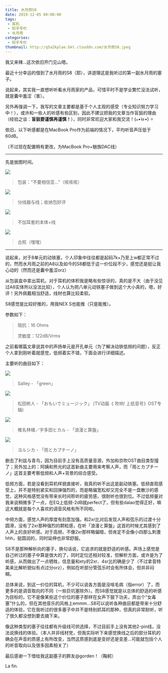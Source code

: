 ```yaml
---
title: 水月雨S8
date: 2019-12-05 00:00:00
tags: 
 - 耳机
 - 知乎专栏
 - 水月雨
categories:
 - 知乎专栏
thumbnail: http://q5a2kplae.bkt.clouddn.com/水月雨S8.jpeg
---
```


我又来辣...这次依旧开门见山嗯。

<!--more-->

最近十分幸运的借到了水月雨的S8（耶），讲道理这是我听过的第一副水月雨的塞子。

说起来，其实我一直想听听看水月雨家的产品，可惜平时不是学业繁忙没法试听，就是囊中羞涩（害）。

另外再强调一下，我写的文章主要都是基于个人主观的感受（专业知识努力学习中！），或许和一些人的听感有些区别，因此不建议把我的文章当作盲狙的理由（经验之谈：**盲狙要谨慎再谨慎！**），同时非常欢迎大家和我交流！(๑•̀ㅂ•́) ✧

依旧，以下听感都是在MacBook Pro作为前端的情况下，平均听音声压低于60dB。

（不过现在配置稍有更改，为MacBook Pro+魅族DAC线）

___

先是放图时间。

![](http://q5a2kplae.bkt.clouddn.com/水月雨S8-2.jpg)

> 包装：“不要相信亚...”（咳咳咳）

![](http://q5a2kplae.bkt.clouddn.com/水月雨S8-3.jpg)

> 分线器与线；收纳包好评

![](http://q5a2kplae.bkt.clouddn.com/水月雨S8-4.jpg)

> 不加耳套的本体+线

![](http://q5a2kplae.bkt.clouddn.com/水月雨S8-5.jpg)

> 合照（嘿嘿）

___

说起来，对于8单元的动铁塞，个人印象中往往都是起码7k+乃至上w都正常不过的，然而水月雨之前的A8以及如今的S8都低于这一价位段不少，感觉还是挺让我心动的（然而还是囊中羞涩orz）

从包装盒中拿出耳机，对于耳机的体积我是略有些惊讶的，真的是不大（由于没见过A8实体所以没法比较），个人认为把八单元动铁塞子做到这个大小真的，嗯，好评！另外佩戴相当舒适，线材也算比较柔软。

S8感觉是比较好推的，用我NEX S也能推（只是能推）。

参数如下：

> 阻抗：16 Ohms
>
> 灵敏度：122dB/Vrms

之前看哪篇文章说其中的声扬单元是开孔单元（为了解决动铁低频的问题），反正个人拿到刚听着就感觉，低频着实不错，下面会进行详细描述。

主要听的曲目如下：

![](http://q5a2kplae.bkt.clouddn.com/水月雨S8-6.jpg)

> Salley - 「green」

![](http://q5a2kplae.bkt.clouddn.com/水月雨S8-7.jpg)

> 松田彬人 - 「おもいでミュージック」 (TV动画《 吹响! 上低音号》OST专辑)

![](http://q5a2kplae.bkt.clouddn.com/水月雨S8-8.jpg)

> 椎名林檎／宇多田ヒカル - 「浪漫と算盤」

![](http://q5a2kplae.bkt.clouddn.com/水月雨S8-9.jpg)

> ヨルシカ - 「雨とカプチーノ」

删去了利兹与青鸟，因为目前手上没有高质量音源，外加和京吹OST曲目类型撞了；另外加上的：阿姨和熊光的这首新曲主要用来考察人声，而「雨とカプチーノ」这首主要考察低频和人声+背景的综合感受。

低频方面，若是没看到耳机样貌直接听，我真的听不出这是副动铁塞。低频直观感受上，并不是特别紧实和回弹强烈的，而是略偏宽松却又完全不是一盘散沙的感觉，这种风格感觉没有带来长时间聆听的疲劳感，很耐听也很到位。不过低频量对我来说稍微多了一点，在EQ上低频-2dB就perfect了，但有些dalao觉得正好，嘛这大概就是每个人喜欢的调音风格有所不同啦。

中频方面，感觉人声的厚度有刻意加强。和2xr比对后发现人声和弦乐的过渡十分圆滑，没有了2xr那种强烈的颗粒感，在听「浪漫と算盤」这首的时候尤其感到了人声上的良好听感。对于高频，不像2xr那样略偏暗，但肯定不会像小四那么刺激hhh，挺圆润的，同时延伸也非常舒服。

S8不是那种解析向的塞子，换句话说，它追求的就是舒适的听感。声场上感觉是自己听过的塞子中算是很大的了，同时定位还相对较准，但解析方面，或许是为了听感，从而做出了一点牺牲，信息量和ety的2xr、4sr比的确是少了（不过拿音特美来比解析貌似有点过分orz），例如在听部分管弦乐时会有所体会，但并非闷糊。

总体来说，到这一价位的耳机，不少可以说各方面是没啥毛病（指error）了，而更多的是调音取向的不同（一些巨坑塞除外）。而S8感觉就是以总体的舒适的听感为目标的，它不是像某些这个价位的塞子那样在女声下狠下功夫，弄出个“女毒塞”什么的，但在其他音乐的风格上emmm...S8可以说听各种曲目都是带来十分舒适的体验，它在我听过的很多塞子中并不是特别抓耳的那种，但真的非常耐听，听了很久都没想到要去摘下来。

像这种类型的塞子往往都有升级线可供选择，不过目前手上没有其他2-pin线，没法说换线的体验。（本人并非线材党，但我实际听下来感觉换线之后的部分耳机的确会在声音的质感上有所改变，当然这质感到底是变好还是变差...可能就包括个人的听音取向以及很多因素相关了）

最后感谢一下借给我这副塞子的群友@gorden！（鞠躬）

La fin.